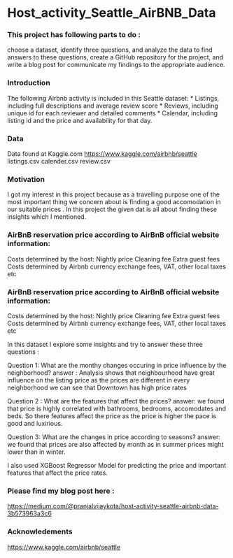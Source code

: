 # Host_activity_Seattle_AirBNB_Data

### This project has following parts to do : 
 
choose a dataset, identify three questions, and analyze the data to find answers to these questions, create a GitHub repository for the project, and write a blog post for communicate my findings to the appropriate audience.

### Introduction

The following Airbnb activity is included in this Seattle dataset: * Listings, including full descriptions and average review score * Reviews, including unique id for each reviewer and detailed comments * Calendar, including listing id and the price and availability for that day.

### Data
Data found at Kaggle.com
https://www.kaggle.com/airbnb/seattle
listings.csv 
calender.csv 
review.csv 

### Motivation 

I got my interest in this project because as a travelling purpose one of the most important thing we concern about is finding a good  accomodation in our suitable prices . In this project the given dat is all about finding these insights which I mentioned. 

### AirBnB reservation price according to AirBnB official website information:

Costs determined by the host:
Nightly price
Cleaning fee
Extra guest fees
Costs determined by Airbnb
currency exchange fees, VAT, other local taxes etc

### AirBnB reservation price according to AirBnB official website information:

Costs determined by the host:
Nightly price
Cleaning fee
Extra guest fees
Costs determined by Airbnb
currency exchange fees, VAT, other local taxes etc

In this dataset I explore some insights and try to answer these three questions :

Question 1: What are the monthy changes occuring in price influence by the neighborhood?
answer : Analysis shows that neighbourhood  have great influence on the listing price as the prices are different in every neighborhood we can see that Downtown has high price rates

Question 2 : What are the features that affect the prices?
answer: we found that price is highly correlated with bathrooms, bedrooms, accomodates and beds. So there features affect the price as the price is higher the pace is good and luxirious.

Question 3: What are the changes in price according to seasons?
answer: we found that prices are also affected by month as in summer prices might lower than in winter.

I also used XGBoost Regressor Model for predicting the price and important features that affect the price rates.

### Please find my blog post here :
https://medium.com/@pranjalvijaykota/host-activity-seattle-airbnb-data-3b573963a3c6

### Acknowledements
https://www.kaggle.com/airbnb/seattle
